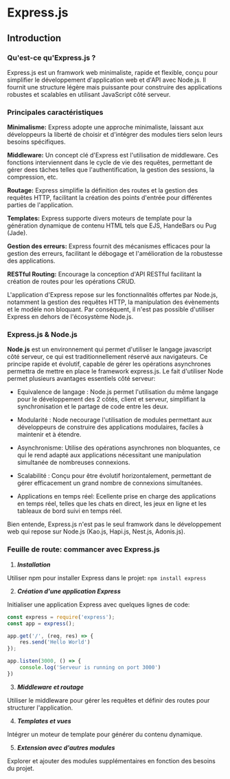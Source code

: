 # Express.js

## Introduction

### Qu'est-ce qu'Express.js ?

Express.js est un framwork web minimaliste, rapide et flexible, conçu pour simplifier le développement d'application web et d'API avec Node.js. Il fournit une structure légère mais puissante pour construire des applications robustes et scalables en utilisant JavaScript côté serveur.

### Principales caractéristiques

**Minimalisme:** Express adopte une approche minimaliste, laissant aux développeurs la liberté de choisir et d'intégrer des modules tiers selon leurs besoins spécifiques.

**Middleware:** Un concept clé d'Express est l'utilisation de middleware. Ces fonctions interviennent dans le cycle de vie des requêtes, permettant de gérer dees tâches telles que l'authentification, la gestion des sessions, la compression, etc. 

**Routage:** Express simplifie la définition des routes et la gestion des requêtes HTTP, facilitant la création des points d'entrée pour différentes parties de l'application.

**Templates:** Express supporte divers moteurs de template pour la génération dynamique de contenu HTML tels que EJS, HandeBars ou Pug (Jade).

**Gestion des erreurs:** Express fournit des mécanismes efficaces pour la gestion des erreurs, facilitant le débogage et l'amélioration de la robustesse des applications.

**RESTful Routing:** Encourage la conception d'API RESTful facilitant la création de routes pour les opérations CRUD.

L'application d'Express repose sur les fonctionnalités offertes par Node.js, notamment la gestion des requêtes HTTP, la manipulation des évènements et le modèle non bloquant. Par conséquent, il n'est pas possible d'utiliser Express en dehors de l'écosystème Node.js.

### Express.js & Node.js

**Node.js** est un environnement qui permet d'utiliser le langage javascript côté serveur, ce qui est traditionnellement réservé aux navigateurs.
Ce principe rapide et évolutif, capable de gérer les opérations asynchrones permettra de mettre en place le framework express.js.
Le fait d'utiliser Node permet plusieurs avantages essentiels côté serveur:

- Equivalence de langage : Node.js permet l'utilisation du même langage pour le développement des 2 côtés, client et serveur, simplifiant la synchronisation et le partage de code entre les deux.

- Modularité : Node necourage l'utilisation de modules permettant aux développeurs de construire des applications modulaires, faciles à maintenir et à étendre.

- Asynchronisme: Utilise des opérations asynchrones non bloquantes, ce qui le rend adapté aux applications nécessitant une manipulation simultanée de nombreuses connexions. 

- Scalabilité : Conçu pour être évolutif horizontalement, permettant de gérer efficacement un grand nombre de connexions simultanées.

- Applications en temps réel: Ecellente prise en charge des applications en temps réel, telles que les chats en direct, les jeux en ligne et les tableaux de bord suivi en temps réel. 

Bien entende, Express.js n'est pas le seul framwork dans le développement web qui repose sur Node.js (Kao.js, Hapi.js, Nest.js, Adonis.js).

### Feuille de route: commancer avec Express.js

1. ***Installation***

Utiliser npm pour installer Express dans le projet: `npm install express`

2. ***Création d'une application Express***

Initialiser une application Express avec quelques lignes de code:

```js
const express = require('express');
const app = express();

app.get('/', (req, res) => {
    res.send('Hello World')
});

app.listen(3000, () => {
    console.log('Serveur is running on port 3000')
})
```

3. ***Middleware et routage***

Utiliser le middleware pour gérer les requêtes et définir des routes pour structurer l'application.

4. ***Templates et vues***

Intégrer un moteur de template pour générer du contenu dynamique.

5. ***Extension avec d'autres modules***

Explorer et ajouter des modules supplémentaires en fonction des besoins du projet. 